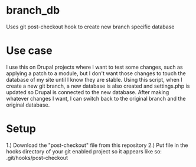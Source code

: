 # branch_db
Uses git post-checkout hook to create new branch specific database 

# Use case
I use this on Drupal projects where I want to test some changes, such as applying a patch to a module, but I don't want those changes to touch the database of my site until I know they are stable. Using this script, when I create a new git branch, a new database is also created and settings.php is updated so Drupal is connected to the new database. After making whatever changes I want, I can switch back to the original branch and the original database.

# Setup
1.) Download the "post-checkout" file from this repository
2.) Put file in the hooks directory of your git enabled project so it appears like so: .git/hooks/post-checkout
